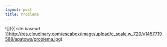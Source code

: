```yaml
---
layout: post
title: Problema
---
```

![]({{ site.baseurl }}http://res.cloudinary.com/escabox/image/upload/c_scale,w_720/v1457719588/apatows/problema.jpg)







